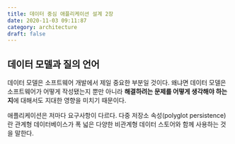 ```yaml
---
title: 데이터 중심 애플리케이션 설계 2장
date: 2020-11-03 09:11:87
category: architecture
draft: false
---
```


## 데이터 모델과 질의 언어

데이터 모델은 소프트웨어 개발에서 제일 중요한 부분일 것이다. 왜냐면 데이터 모델은 소프트웨어가 어떻게 작성됐는지 뿐만 아니라 **해결하려는 문제를 어떻게 생각해야 하는지**에 대해서도 지대한 영향을 미치기 때문이다.

애플리케이션은 저마다 요구사항이 다르다. 다중 저장소 속성(polyglot persistence) 란 관계형 데이터베이스가 폭 넓은 다양한 비관계형 데이터 스토어와 함께 사용하는 것을 말한다.
